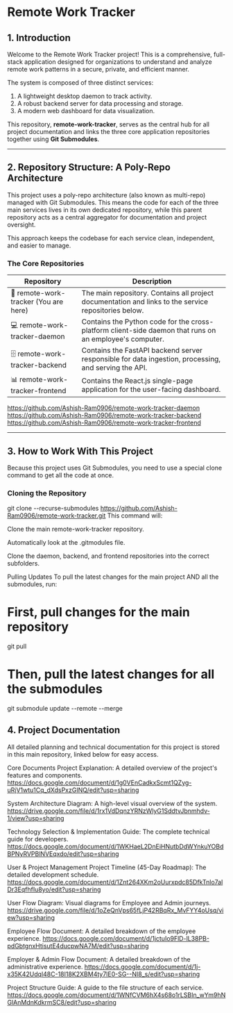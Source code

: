 # Remote Work Tracker

## 1. Introduction 
Welcome to the Remote Work Tracker project! This is a comprehensive, full-stack application designed for organizations to understand and analyze remote work patterns in a secure, private, and efficient manner.  

The system is composed of three distinct services:  
1. A lightweight desktop daemon to track activity.  
2. A robust backend server for data processing and storage.  
3. A modern web dashboard for data visualization.  

This repository, **remote-work-tracker**, serves as the central hub for all project documentation and links the three core application repositories together using **Git Submodules**.  

---

## 2. Repository Structure: A Poly-Repo Architecture  
This project uses a poly-repo architecture (also known as multi-repo) managed with Git Submodules. This means the code for each of the three main services lives in its own dedicated repository, while this parent repository acts as a central aggregator for documentation and project oversight.  

This approach keeps the codebase for each service clean, independent, and easier to manage.  

### The Core Repositories  

Repository | Description
-----------|------------
📍 remote-work-tracker (You are here) | The main repository. Contains all project documentation and links to the service repositories below.  
💻 remote-work-tracker-daemon | Contains the Python code for the cross-platform client-side daemon that runs on an employee's computer.  
🗄 remote-work-tracker-backend | Contains the FastAPI backend server responsible for data ingestion, processing, and serving the API.  
📊 remote-work-tracker-frontend | Contains the React.js single-page application for the user-facing dashboard.  

https://github.com/Ashish-Ram0906/remote-work-tracker-daemon  
https://github.com/Ashish-Ram0906/remote-work-tracker-backend  
https://github.com/Ashish-Ram0906/remote-work-tracker-frontend  

---

## 3. How to Work With This Project  

Because this project uses Git Submodules, you need to use a special clone command to get all the code at once.  

### Cloning the Repository  


git clone --recurse-submodules https://github.com/Ashish-Ram0906/remote-work-tracker.git
This command will:

Clone the main remote-work-tracker repository.

Automatically look at the .gitmodules file.

Clone the daemon, backend, and frontend repositories into the correct subfolders.

Pulling Updates
To pull the latest changes for the main project AND all the submodules, run:


# First, pull changes for the main repository
git pull  

# Then, pull the latest changes for all the submodules
git submodule update --remote --merge
## 4. Project Documentation
All detailed planning and technical documentation for this project is stored in this main repository, linked below for easy access.

Core Documents
Project Explanation: A detailed overview of the project's features and components.
https://docs.google.com/document/d/1g0VEnCadkxScmt1QZyg-uRjV1wtu1Cq_dXdsPxzGINQ/edit?usp=sharing

System Architecture Diagram: A high-level visual overview of the system.
https://drive.google.com/file/d/1rx1VdDqnzYRNzWlyG1SddtvJbnmhdv-1/view?usp=sharing

Technology Selection & Implementation Guide: The complete technical guide for developers.
https://docs.google.com/document/d/1WKHaeL2DnEiHNutbDdWYnkuYOBdBPNyRVPBlNVEqxdo/edit?usp=sharing

User & Project Management
Project Timeline (45-Day Roadmap): The detailed development schedule.
https://docs.google.com/document/d/1Znt264XKm2oUurxpdc85DfkTnlo7alDr3EqfhfIu8yo/edit?usp=sharing

User Flow Diagram: Visual diagrams for Employee and Admin journeys.
https://drive.google.com/file/d/1oZeQnVps65fLjP42RBqRx_MvFYY4oUsq/view?usp=sharing

Employee Flow Document: A detailed breakdown of the employee experience.
https://docs.google.com/document/d/1jctuIo9FlD-lL38PB-pdGbtgnxHtisutE4ducpwNA7M/edit?usp=sharing

Employer & Admin Flow Document: A detailed breakdown of the administrative experience.
https://docs.google.com/document/d/1j-x35K42Udql48C-18I18K2XBM4ty7lE0-SG--NI8_s/edit?usp=sharing

Project Structure Guide: A guide to the file structure of each service.
https://docs.google.com/document/d/1WNfCVM6hX4s68o1rLSBIn_wYm9hNGlAnMdnKdkrmSC8/edit?usp=sharing

